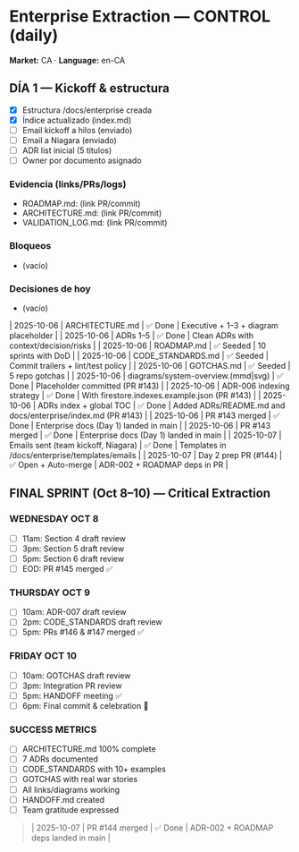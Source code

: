 # Enterprise Extraction — CONTROL (daily)

**Market:** CA · **Language:** en-CA

## DÍA 1 — Kickoff & estructura
- [x] Estructura /docs/enterprise creada
- [x] Índice actualizado (index.md)
- [ ] Email kickoff a hilos (enviado)
- [ ] Email a Niagara (enviado)
- [ ] ADR list inicial (5 títulos)
- [ ] Owner por documento asignado

### Evidencia (links/PRs/logs)
- ROADMAP.md: (link PR/commit)
- ARCHITECTURE.md: (link PR/commit)
- VALIDATION_LOG.md: (link PR/commit)

### Bloqueos
- (vacío)

### Decisiones de hoy
- (vacío)

| 2025-10-06 | ARCHITECTURE.md | ✅ Done | Executive + 1–3 + diagram placeholder |
| 2025-10-06 | ADRs 1–5 | ✅ Done | Clean ADRs with context/decision/risks |
| 2025-10-06 | ROADMAP.md | ✅ Seeded | 10 sprints with DoD |
| 2025-10-06 | CODE_STANDARDS.md | ✅ Seeded | Commit trailers + lint/test policy |
| 2025-10-06 | GOTCHAS.md | ✅ Seeded | 5 repo gotchas |
| 2025-10-06 | diagrams/system-overview.(mmd|svg) | ✅ Done | Placeholder committed (PR #143) |
| 2025-10-06 | ADR-006 indexing strategy | ✅ Done | With firestore.indexes.example.json (PR #143) |
| 2025-10-06 | ADRs index + global TOC | ✅ Done | Added ADRs/README.md and docs/enterprise/index.md (PR #143) |
| 2025-10-06 | PR #143 merged | ✅ Done | Enterprise docs (Day 1) landed in main |
| 2025-10-06 | PR #143 merged | ✅ Done | Enterprise docs (Day 1) landed in main |
| 2025-10-07 | Emails sent (team kickoff, Niagara) | ✅ Done | Templates in /docs/enterprise/templates/emails |
| 2025-10-07 | Day 2 prep PR (#144) | ✅ Open + Auto-merge | ADR-002 + ROADMAP deps in PR |

## FINAL SPRINT (Oct 8–10) — Critical Extraction

### WEDNESDAY OCT 8
- [ ] 11am: Section 4 draft review
- [ ] 3pm: Section 5 draft review  
- [ ] 5pm: Section 6 draft review
- [ ] EOD: PR #145 merged ✅

### THURSDAY OCT 9  
- [ ] 10am: ADR-007 draft review
- [ ] 2pm: CODE_STANDARDS draft review
- [ ] 5pm: PRs #146 & #147 merged ✅

### FRIDAY OCT 10
- [ ] 10am: GOTCHAS draft review
- [ ] 3pm: Integration PR review
- [ ] 5pm: HANDOFF meeting ✅
- [ ] 6pm: Final commit & celebration 🎉

### SUCCESS METRICS
- [ ] ARCHITECTURE.md 100% complete
- [ ] 7 ADRs documented
- [ ] CODE_STANDARDS with 10+ examples
- [ ] GOTCHAS with real war stories
- [ ] All links/diagrams working
- [ ] HANDOFF.md created
- [ ] Team gratitude expressed
> | 2025-10-07 | PR #144 merged | ✅ Done | ADR-002 + ROADMAP deps landed in main |
